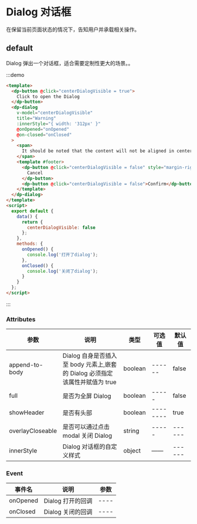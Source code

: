 # Dialog 对话框

在保留当前页面状态的情况下，告知用户并承载相关操作。

## default

Dialog 弹出一个对话框，适合需要定制性更大的场景。。

:::demo

```html
<template>
  <dp-button @click="centerDialogVisible = true">
    Click to open the Dialog
  </dp-button>
  <dp-dialog
    v-model="centerDialogVisible"
    title="Warning"
    :innerStyle="{ width: '312px' }"
    @onOpened="onOpened"
    @on-closed="onClosed"
  >
    <span>
      It should be noted that the content will not be aligned in center
    </span>
    <template #footer>
      <dp-button @click="centerDialogVisible = false" style="margin-right:12px">
        Cancel
      </dp-button>
      <dp-button @click="centerDialogVisible = false">Confirm</dp-button>
    </template>
  </dp-dialog>
</template>
<script>
  export default {
    data() {
      return {
        centerDialogVisible: false
      };
    },
    methods: {
      onOpened() {
        console.log('打开了dialog');
      },
      onClosed() {
        console.log('关闭了dialog');
      }
    }
  };
</script>
```

:::

### Attributes

| 参数             | 说明                                                                        | 类型    | 可选值   | 默认值 |
| ---------------- | --------------------------------------------------------------------------- | ------- | -------- | ------ |
| append-to-body   | Dialog 自身是否插入至 body 元素上,嵌套的 Dialog 必须指定该属性并赋值为 true | boolean | ------   | false  |
| full             | 是否为全屏 Dialog                                                           | boolean | -----    | false  |
| showHeader       | 是否有头部                                                                  | boolean | -------- | true   |
| overlayCloseable | 是否可以通过点击 modal 关闭 Dialog                                          | string  | -----    | ------ |
| innerStyle       | Dialog 对话框的自定义样式                                                   | object  | ——       | ------ |

### Event

| 事件名   | 说明              | 参数 |
| -------- | ----------------- | ---- |
| onOpened | Dialog 打开的回调 | ---- |
| onClosed | Dialog 关闭的回调 | ---- |
